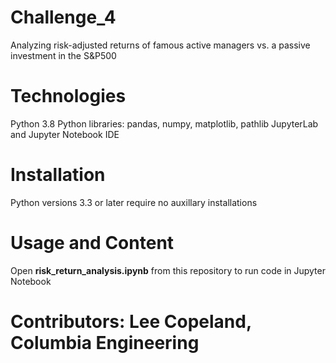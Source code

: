 # Challenge_4
Analyzing risk-adjusted returns of famous active managers vs. a passive investment in the S&P500

# Technologies
Python 3.8
Python libraries: pandas, numpy, matplotlib, pathlib
JupyterLab and Jupyter Notebook IDE

# Installation
Python versions 3.3 or later require no auxillary installations

# Usage and Content
Open **risk_return_analysis.ipynb** from this repository to run code in Jupyter Notebook

# Contributors: Lee Copeland, Columbia Engineering

